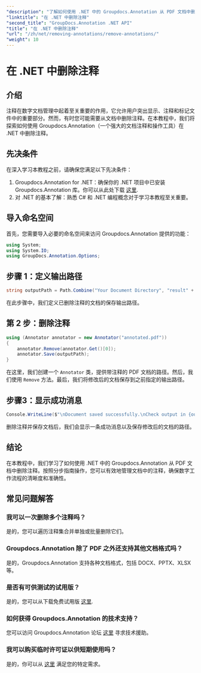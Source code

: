 ```yaml
---
"description": "了解如何使用 .NET 中的 Groupdocs.Annotation 从 PDF 文档中删除注释。简化您的数字文档管理流程。"
"linktitle": "在 .NET 中删除注释"
"second_title": "GroupDocs.Annotation .NET API"
"title": "在 .NET 中删除注释"
"url": "/zh/net/removing-annotations/remove-annotations/"
"weight": 10
---
```


# 在 .NET 中删除注释

## 介绍
注释在数字文档管理中起着至关重要的作用，它允许用户突出显示、注释和标记文件中的重要部分。然而，有时您可能需要从文档中删除注释。在本教程中，我们将探索如何使用 Groupdocs.Annotation（一个强大的文档注释和操作工具）在 .NET 中删除注释。
## 先决条件
在深入学习本教程之前，请确保您满足以下先决条件：
1. Groupdocs.Annotation for .NET：确保你的 .NET 项目中已安装 Groupdocs.Annotation 库。你可以从此处下载 [这里](https://releases。groupdocs.com/annotation/net/).
2. 对 .NET 的基本了解：熟悉 C# 和 .NET 编程概念对于学习本教程至关重要。

## 导入命名空间
首先，您需要导入必要的命名空间来访问 Groupdocs.Annotation 提供的功能：
```csharp
using System;
using System.IO;
using GroupDocs.Annotation.Options;
```
## 步骤 1：定义输出路径
```csharp
string outputPath = Path.Combine("Your Document Directory", "result" + Path.GetExtension("input.pdf"));
```
在此步骤中，我们定义已删除注释的文档的保存输出路径。
## 第 2 步：删除注释
```csharp
using (Annotator annotator = new Annotator("annotated.pdf"))
{
    annotator.Remove(annotator.Get()[0]);
    annotator.Save(outputPath);
}
```
在这里，我们创建一个 `Annotator` 类，提供带注释的 PDF 文档的路径。然后，我们使用 `Remove` 方法。最后，我们将修改后的文档保存到之前指定的输出路径。
## 步骤3：显示成功消息
```csharp
Console.WriteLine($"\nDocument saved successfully.\nCheck output in {outputPath}.");
```
删除注释并保存文档后，我们会显示一条成功消息以及保存修改后的文档的路径。

## 结论
在本教程中，我们学习了如何使用 .NET 中的 Groupdocs.Annotation 从 PDF 文档中删除注释。按照分步指南操作，您可以有效地管理文档中的注释，确保数字工作流程的清晰度和准确性。
## 常见问题解答
### 我可以一次删除多个注释吗？
是的，您可以遍历注释集合并单独或批量删除它们。
### Groupdocs.Annotation 除了 PDF 之外还支持其他文档格式吗？
是的，Groupdocs.Annotation 支持各种文档格式，包括 DOCX、PPTX、XLSX 等。
### 是否有可供测试的试用版？
是的，您可以从下载免费试用版 [这里](https://releases。groupdocs.com/).
### 如何获得 Groupdocs.Annotation 的技术支持？
您可以访问 Groupdocs.Annotation 论坛 [这里](https://forum.groupdocs.com/c/annotation/10) 寻求技术援助。
### 我可以购买临时许可证以供短期使用吗？
是的，你可以从 [这里](https://purchase.groupdocs.com/temporary-license/) 满足您的特定需求。